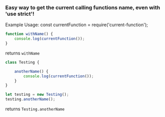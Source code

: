 ### Easy way to get the current calling functions name, even with 'use strict'!

Example Usage:
const currentFunction = require('current-function');

```javascript
function withName() {
    console.log(currentFunction());
}
```

returns `withName`

```javascript
class Testing {

    anotherName() {
        console.log(currentFunction());
    }
}

let testing = new Testing();
testing.anotherName();
```

returns `Testing.anotherName`
